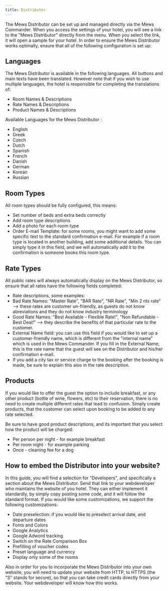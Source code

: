 ```yaml
---
title: Distributor
---
```


The Mews Distributor can be set up and managed directly via the Mews Commander. When you access the settings of your hotel, you will see a link to the "Mews Distributor" directly from the menu. When you select the link, it will open a sample for your hotel. In order to ensure the Mews Distributor works optimally, ensure that all of the following configuration is set up:

## Languages
The Mews Distributor is available in the following languages. All buttons and main texts have been translated. However note that if you wish to use multiple languages, the hotel is responsible for completing the translations of:

- Room Names & Descriptions
- Rate Names & Descriptions
- Product Names & Descriptions

Available Languages for the Mews Distributor :

- English 
- Greek
- Czech
- Dutch
- Spanish
- French
- Danish
- German
- Korean
- Russian

## Room Types
All room types should be fully configured, this means:

- Set number of beds and extra beds correctly
- Add room type descriptions
- Add a photo for each room type
- Order E-mail Template: for some rooms, you might want to add some specific text to the standard confirmation e-mail. For example if a room type is located in another building, add some additional details. You can simply type it in this field, and we will automatically add it to the confirmation is someone books this room type.

## Rate Types
All public rates will always automatically display on the Mews Distributor, so ensure that all rates have the following fields completed:

- Rate descriptions, some examples:
 - Bad Rate Names: "Master Rate", "BAR Rate", "NR Rate", "Min 2 nts rate" --> these rates are customer un-friendly, as guests do not know abreviations and they do not know industry terminology
 - Good Rate Names: "Best Available - Flexible Rate!", "Non Refundable - Best Deal!" --> they describe the benefits of that particular rate to the customer.
- External Name field: you can use this field if you would like to set up a customer-friendly name, which is different from the "internal name" which is used in the Mews Commander. If you fill in the External Name, this is the rate name that the guest will see on the Distributor and his/her confirmation e-mail.
- If you add a city tax or service charge to the booking after the booking is made, be sure to explain this also in the rate description.

## Products
If you would like to offer the guest the option to include breakfast, or any other product (bottle of wine, flowers, etc) to their reservation, there is no need to create multiple different rates that lead to confusion. Simply create products, that the customer can select upon booking to be added to any rate selected.

Be sure to have good product descriptions, and its important that you select how the product will be charged:

- Per person per night - for example breakfast
- Per room night - for example parking 
- Once - cleaning fee for a dog

## How to embed the Distributor into your website?
In this guide, you will find a selection for "Developers", and specifically a section about the Mews Distributor. Send that link to your webdeveloper who maintains the website of you hotel. They can either implement it standardly, by simply copy posting some code, and it will follow the standard format. If you would like some customizations, we support the following customizations:

- Date preselection: if you would like to preselect arrival date, and departure dates 
- Fonts and Colors 
- Google Analytics
- Google Adword tracking
- Switch on the Rate Comparison Box
- Prefilling of voucher codes
- Preset language and currency
- Display only some of the rooms

Also in order for you to incorporate the Mews Distributor into your own website, you will need to update your website from HTTP, to HTTPS (the "S" stands for secure), so that you can take credit cards directly from your website. Your webdeveloper will know how this works.

